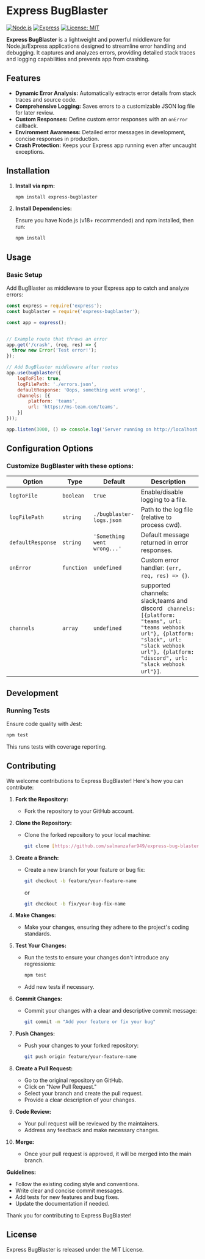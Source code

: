 # Express BugBlaster

[![Node.js](https://img.shields.io/badge/Node.js-v18+-green)](https://nodejs.org/)
[![Express](https://img.shields.io/badge/Express-v4+-blue)](https://expressjs.com/)
[![License: MIT](https://img.shields.io/badge/License-MIT-yellow.svg)](https://opensource.org/licenses/MIT)

**Express BugBlaster** is a lightweight and powerful middleware for Node.js/Express applications designed to streamline error handling and debugging. It captures and analyzes errors, providing detailed stack traces and logging capabilities and prevents app from crashing.

## Features

-   **Dynamic Error Analysis:** Automatically extracts error details from stack traces and source code.
-   **Comprehensive Logging:** Saves errors to a customizable JSON log file for later review.
-   **Custom Responses:** Define custom error responses with an `onError` callback.
-   **Environment Awareness:** Detailed error messages in development, concise responses in production.
-   **Crash Protection:** Keeps your Express app running even after uncaught exceptions.

## Installation

1.  **Install via npm:**

    ```bash
    npm install express-bugblaster
    ```

2.  **Install Dependencies:**

    Ensure you have Node.js (v18+ recommended) and npm installed, then run:

    ```bash
    npm install
    ```

## Usage

### Basic Setup

Add BugBlaster as middleware to your Express app to catch and analyze errors:

```javascript
const express = require('express');
const bugblaster = require('express-bugblaster');

const app = express();


// Example route that throws an error
app.get('/crash', (req, res) => {
  throw new Error('Test error!');
});

// Add BugBlaster middleware after routes
app.use(bugblaster({
    logToFile: true,
    logFilePath: './errors.json',
    defaultResponse: 'Oops, something went wrong!',
    channels: [{
        platform: 'teams',
        url: 'https://ms-team.com/teams',
    }]
}));

app.listen(3000, () => console.log('Server running on http://localhost:3000'));
```

## Configuration Options
### Customize BugBlaster with these options:

| Option            | Type       | Default                        | Description                                                                                                                                                                                               |
|-------------------|------------|--------------------------------|-----------------------------------------------------------------------------------------------------------------------------------------------------------------------------------------------------------|
| `logToFile`       | `boolean`  | `true`                         | Enable/disable logging to a file.                                                                                                                                                                         |
| `logFilePath`     | `string`   | `./bugblaster-logs.json`       | Path to the log file (relative to process cwd).                                                                                                                                                           |
| `defaultResponse` | `string`   | `'Something went wrong...'`  | Default message returned in error responses.                                                                                                                                                              |
| `onError`         | `function` | `undefined`                    | Custom error handler: `(err, req, res) => {}`.                                                                                                                                                            |
| `channels`        | `array`    | `undefined`                    | supported channels: slack,teams and discord ` channels: [{platform: "teams", url: "teams webhook url"}, {platform: "slack", url: "slack webhook url"}, {platform: "discord", url: "slack webhook url"}]`. |


## Development

### Running Tests

Ensure code quality with Jest:

```bash
npm test
 ```

This runs tests with coverage reporting.


## Contributing

We welcome contributions to Express BugBlaster! Here's how you can contribute:

1.  **Fork the Repository:**
    * Fork the repository to your GitHub account.

2.  **Clone the Repository:**
    * Clone the forked repository to your local machine:
        ```bash
        git clone [https://github.com/salmanzafar949/express-bug-blaster.git](https://www.google.com/search?q=https://github.com/salmanzafar949/express-bug-blaster.git)
        ```

3.  **Create a Branch:**
    * Create a new branch for your feature or bug fix:
        ```bash
        git checkout -b feature/your-feature-name
        ```
        or
        ```bash
        git checkout -b fix/your-bug-fix-name
        ```

4.  **Make Changes:**
    * Make your changes, ensuring they adhere to the project's coding standards.

5.  **Test Your Changes:**
    * Run the tests to ensure your changes don't introduce any regressions:
        ```bash
        npm test
        ```
    * Add new tests if necessary.

6.  **Commit Changes:**
    * Commit your changes with a clear and descriptive commit message:
        ```bash
        git commit -m "Add your feature or fix your bug"
        ```

7.  **Push Changes:**
    * Push your changes to your forked repository:
        ```bash
        git push origin feature/your-feature-name
        ```

8.  **Create a Pull Request:**
    * Go to the original repository on GitHub.
    * Click on "New Pull Request."
    * Select your branch and create the pull request.
    * Provide a clear description of your changes.

9.  **Code Review:**
    * Your pull request will be reviewed by the maintainers.
    * Address any feedback and make necessary changes.

10. **Merge:**
    * Once your pull request is approved, it will be merged into the main branch.

**Guidelines:**

* Follow the existing coding style and conventions.
* Write clear and concise commit messages.
* Add tests for new features and bug fixes.
* Update the documentation if needed.

Thank you for contributing to Express BugBlaster!

## License

Express BugBlaster is released under the MIT License.

